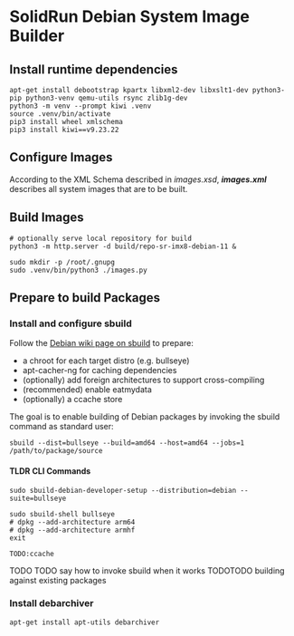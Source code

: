 # SolidRun Debian System Image Builder

## Install runtime dependencies

    apt-get install debootstrap kpartx libxml2-dev libxslt1-dev python3-pip python3-venv qemu-utils rsync zlib1g-dev
    python3 -m venv --prompt kiwi .venv
    source .venv/bin/activate
    pip3 install wheel xmlschema
    pip3 install kiwi==v9.23.22

## Configure Images

According to the XML Schema described in *images.xsd*, ***images.xml*** describes all system images that are to be built.

## Build Images

    # optionally serve local repository for build
    python3 -m http.server -d build/repo-sr-imx8-debian-11 &

    sudo mkdir -p /root/.gnupg
    sudo .venv/bin/python3 ./images.py

## Prepare to build Packages

### Install and configure sbuild

Follow the [Debian wiki page on sbuild](https://wiki.debian.org/sbuild) to prepare:

- a chroot for each target distro (e.g. bullseye)
- apt-cacher-ng for caching dependencies
- (optionally) add foreign architectures to support cross-compiling
- (recommended) enable eatmydata
- (optionally) a ccache store

The goal is to enable building of Debian packages by invoking the sbuild command as standard user:

    sbuild --dist=bullseye --build=amd64 --host=amd64 --jobs=1 /path/to/package/source


#### TLDR CLI Commands

```
sudo sbuild-debian-developer-setup --distribution=debian --suite=bullseye

sudo sbuild-shell bullseye
# dpkg --add-architecture arm64
# dpkg --add-architecture armhf
exit

TODO:ccache
```

TODO TODO say how to invoke sbuild when it works
TODOTODO building against existing packages

### Install debarchiver

    apt-get install apt-utils debarchiver

